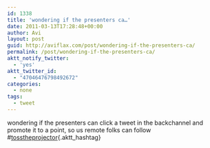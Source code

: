 ```yaml
---
id: 1338
title: 'wondering if the presenters ca…'
date: 2011-03-13T17:28:48+00:00
author: Avi
layout: post
guid: http://aviflax.com/post/wondering-if-the-presenters-ca/
permalink: /post/wondering-if-the-presenters-ca/
aktt_notify_twitter:
  - 'yes'
aktt_twitter_id:
  - "47046476798492672"
categories:
  - none
tags:
  - tweet
---
```

wondering if the presenters can click a tweet in the backchannel and promote it to a point, so us remote folks can follow #[tosstheprojector](http://search.twitter.com/search?q=%23tosstheprojector){.aktt_hashtag}